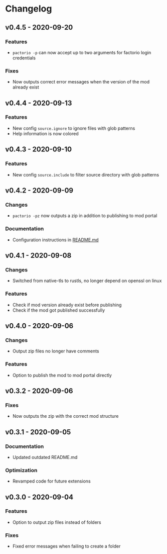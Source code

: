# Changelog


## v0.4.5 - 2020-09-20

### Features
- `pactorio -p` can now accept up to two arguments for factorio login credentials

### Fixes
- Now outputs correct error messages when the version of the mod already exist


## v0.4.4 - 2020-09-13

### Features
- New config `source.ignore` to ignore files with glob patterns
- Help information is now colored


## v0.4.3 - 2020-09-10

### Features
- New config `source.include` to filter source directory with glob patterns


## v0.4.2 - 2020-09-09

### Changes
- `pactorio -pz` now outputs a zip in addition to publishing to mod portal

### Documentation
- Configuration instructions in [README.md](https://github.com/figsoda/pactorio/blob/main/README.md)


## v0.4.1 - 2020-09-08

### Changes
- Switched from native-tls to rustls, no longer depend on openssl on linux

### Features
- Check if mod version already exist before publishing
- Check if the mod got published successfully


## v0.4.0 - 2020-09-06

### Changes
- Output zip files no longer have comments

### Features
- Option to publish the mod to mod portal directly


## v0.3.2 - 2020-09-06

### Fixes
- Now outputs the zip with the correct mod structure


## v0.3.1 - 2020-09-05

### Documentation
- Updated outdated README.md

### Optimization
- Revamped code for future extensions


## v0.3.0 - 2020-09-04

### Features
- Option to output zip files instead of folders

### Fixes
- Fixed error messages when failing to create a folder
